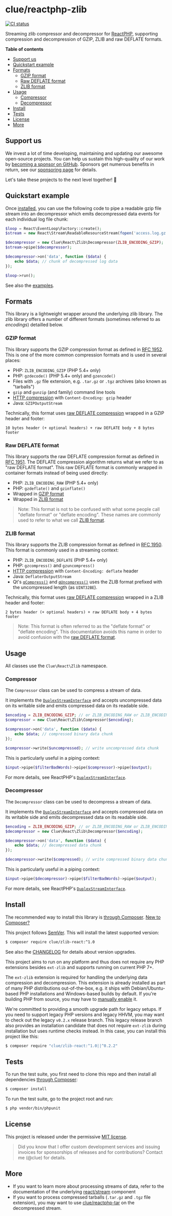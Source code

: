 # clue/reactphp-zlib

[![CI status](https://github.com/clue/reactphp-zlib/workflows/CI/badge.svg)](https://github.com/clue/reactphp-zlib/actions)

Streaming zlib compressor and decompressor for [ReactPHP](https://reactphp.org/),
supporting compression and decompression of GZIP, ZLIB and raw DEFLATE formats.

**Table of contents**

* [Support us](#support-us)
* [Quickstart example](#quickstart-example)
* [Formats](#formats)
    * [GZIP format](#gzip-format)
    * [Raw DEFLATE format](#raw-deflate-format)
    * [ZLIB format](#zlib-format)
* [Usage](#usage)
    * [Compressor](#compressor)
    * [Decompressor](#decompressor)
* [Install](#install)
* [Tests](#tests)
* [License](#license)
* [More](#more)

## Support us

We invest a lot of time developing, maintaining and updating our awesome
open-source projects. You can help us sustain this high-quality of our work by
[becoming a sponsor on GitHub](https://github.com/sponsors/clue). Sponsors get
numerous benefits in return, see our [sponsoring page](https://github.com/sponsors/clue)
for details.

Let's take these projects to the next level together! 🚀

## Quickstart example

Once [installed](#install), you can use the following code to pipe a readable
gzip file stream into an decompressor which emits decompressed data events for
each individual log file chunk:

```php
$loop = React\EventLoop\Factory::create();
$stream = new React\Stream\ReadableResourceStream(fopen('access.log.gz', 'r'), $loop);

$decompressor = new Clue\React\Zlib\Decompressor(ZLIB_ENCODING_GZIP);
$stream->pipe($decompressor);

$decompressor->on('data', function ($data) {
    echo $data; // chunk of decompressed log data
});

$loop->run();
```

See also the [examples](examples).

## Formats

This library is a lightweight wrapper around the underlying zlib library.
The zlib library offers a number of different formats (sometimes referred to as *encodings*) detailled below.

### GZIP format

This library supports the GZIP compression format as defined in [RFC 1952](https://tools.ietf.org/html/rfc1952).
This is one of the more common compression formats and is used in several places:

* PHP: `ZLIB_ENCODING_GZIP` (PHP 5.4+ only)
* PHP: `gzdecode()` (PHP 5.4+ only) and `gzencode()`
* Files with `.gz` file extension, e.g. `.tar.gz` or `.tgz` archives (also known as "tarballs")
* `gzip` and `gunzip` (and family) command line tools
* [HTTP compression](https://en.wikipedia.org/wiki/HTTP_compression) with `Content-Encoding: gzip` header
* Java: `GZIPOutputStream`

Technically, this format uses [raw DEFLATE compression](#raw-deflate-format) wrapped in a GZIP header and footer:

```
10 bytes header (+ optional headers) + raw DEFLATE body + 8 bytes footer
```

### Raw DEFLATE format

This library supports the raw DEFLATE compression format as defined in [RFC 1951](https://tools.ietf.org/html/rfc1951).
The DEFLATE compression algorithm returns what we refer to as "raw DEFLATE format".
This raw DEFLATE format is commonly wrapped in container formats instead of being used directly:

* PHP: `ZLIB_ENCODING_RAW` (PHP 5.4+ only)
* PHP: `gzdeflate()` and `gzinflate()`
* Wrapped in [GZIP format](#gzip-format)
* Wrapped in [ZLIB format](#zlib-format)

> Note: This format is not to be confused with what some people call "deflate format" or "deflate encoding".
These names are commonly used to refer to what we call [ZLIB format](#zlib-format).

### ZLIB format

This library supports the ZLIB compression format as defined in [RFC 1950](https://tools.ietf.org/html/rfc1950).
This format is commonly used in a streaming context:

* PHP: `ZLIB_ENCODING_DEFLATE` (PHP 5.4+ only)
* PHP: `gzcompress()` and `gzuncompress()`
* [HTTP compression](https://en.wikipedia.org/wiki/HTTP_compression) with `Content-Encoding: deflate` header
* Java: `DeflaterOutputStream`
* Qt's [`qCompress()`](https://doc.qt.io/archives/qt-4.8/qbytearray.html#qCompress)
  and [`qUncompress()`](https://doc.qt.io/archives/qt-4.8/qbytearray.html#qUncompress)
  uses the ZLIB format prefixed with the uncompressed length (as `UINT32BE`).

Technically, this format uses [raw DEFLATE compression](#raw-deflate-format) wrapped in a ZLIB header and footer:

```
2 bytes header (+ optional headers) + raw DEFLATE body + 4 bytes footer
```

> Note: This format is often referred to as the "deflate format" or "deflate encoding".
This documentation avoids this name in order to avoid confusion with the [raw DEFLATE format](#raw-deflate-format).

## Usage

All classes use the `Clue\React\Zlib` namespace.

### Compressor

The `Compressor` class can be used to compress a stream of data.

It implements the [`DuplexStreamInterface`](https://github.com/reactphp/stream#duplexstreaminterface)
and accepts uncompressed data on its writable side and emits compressed data
on its readable side.

```php
$encoding = ZLIB_ENCODING_GZIP; // or ZLIB_ENCODING_RAW or ZLIB_ENCODING_DEFLATE
$compressor = new Clue\React\Zlib\Compressor($encoding);

$compressor->on('data', function ($data) {
    echo $data; // compressed binary data chunk
});

$compressor->write($uncompressed); // write uncompressed data chunk
```

This is particularly useful in a piping context:

```php
$input->pipe($filterBadWords)->pipe($compressor)->pipe($output);
```

For more details, see ReactPHP's
[`DuplexStreamInterface`](https://github.com/reactphp/stream#duplexstreaminterface).

### Decompressor

The `Decompressor` class can be used to decompress a stream of data.

It implements the [`DuplexStreamInterface`](https://github.com/reactphp/stream#duplexstreaminterface)
and accepts compressed data on its writable side and emits decompressed data
on its readable side.

```php
$encoding = ZLIB_ENCODING_GZIP; // or ZLIB_ENCODING_RAW or ZLIB_ENCODING_DEFLATE
$decompressor = new Clue\React\Zlib\Decompressor($encoding);

$decompressor->on('data', function ($data) {
    echo $data; // decompressed data chunk
});

$decompressor->write($compressed); // write compressed binary data chunk
```

This is particularly useful in a piping context:

```php
$input->pipe($decompressor)->pipe($filterBadWords)->pipe($output);
```

For more details, see ReactPHP's
[`DuplexStreamInterface`](https://github.com/reactphp/stream#duplexstreaminterface).

## Install

The recommended way to install this library is [through Composer](https://getcomposer.org).
[New to Composer?](https://getcomposer.org/doc/00-intro.md)

This project follows [SemVer](https://semver.org/).
This will install the latest supported version:

```bash
$ composer require clue/zlib-react:^1.0
```

See also the [CHANGELOG](CHANGELOG.md) for details about version upgrades.

This project aims to run on any platform and thus does not require any PHP
extensions besides `ext-zlib` and supports running on current PHP 7+.

The `ext-zlib` extension is required for handling the underlying data compression
and decompression.
This extension is already installed as part of many PHP distributions out-of-the-box,
e.g. it ships with Debian/Ubuntu-based PHP installations and Windows-based
builds by default. If you're building PHP from source, you may have to
[manually enable](https://www.php.net/manual/en/zlib.installation.php) it.

We're committed to providing a smooth upgrade path for legacy setups.
If you need to support legacy PHP versions and legacy HHVM, you may want to
check out the legacy `v0.2.x` release branch.
This legacy release branch also provides an installation candidate that does not
require `ext-zlib` during installation but uses runtime checks instead.
In this case, you can install this project like this:

```bash
$ composer require "clue/zlib-react:^1.0||^0.2.2"
```

## Tests

To run the test suite, you first need to clone this repo and then install all
dependencies [through Composer](https://getcomposer.org):

```bash
$ composer install
```

To run the test suite, go to the project root and run:

```bash
$ php vendor/bin/phpunit
```

## License

This project is released under the permissive [MIT license](LICENSE).

> Did you know that I offer custom development services and issuing invoices for
  sponsorships of releases and for contributions? Contact me (@clue) for details.

## More

* If you want to learn more about processing streams of data, refer to the documentation of
  the underlying [react/stream](https://github.com/reactphp/stream) component
* If you want to process compressed tarballs (`.tar.gz` and `.tgz` file extension), you may
  want to use [clue/reactphp-tar](https://github.com/clue/reactphp-tar) on the decompressed stream.
